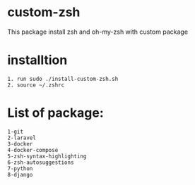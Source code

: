 # custom-zsh
This package install zsh and oh-my-zsh with custom package

# installtion
```
1. run sudo ./install-custom-zsh.sh
2. source ~/.zshrc
```



# List of package:
```
1-git
2-laravel
3-docker
4-docker-compose
5-zsh-syntax-highlighting
6-zsh-autosuggestions
7-python
8-django
```
